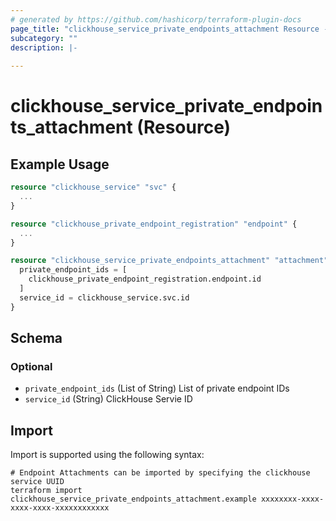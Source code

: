 ```yaml
---
# generated by https://github.com/hashicorp/terraform-plugin-docs
page_title: "clickhouse_service_private_endpoints_attachment Resource - clickhouse"
subcategory: ""
description: |-
  
---
```


# clickhouse_service_private_endpoints_attachment (Resource)



## Example Usage

```terraform
resource "clickhouse_service" "svc" {
  ...
}

resource "clickhouse_private_endpoint_registration" "endpoint" {
  ...
}

resource "clickhouse_service_private_endpoints_attachment" "attachment" {
  private_endpoint_ids = [
    clickhouse_private_endpoint_registration.endpoint.id
  ]
  service_id = clickhouse_service.svc.id
}
```

<!-- schema generated by tfplugindocs -->
## Schema

### Optional

- `private_endpoint_ids` (List of String) List of private endpoint IDs
- `service_id` (String) ClickHouse Servie ID

## Import

Import is supported using the following syntax:

```shell
# Endpoint Attachments can be imported by specifying the clickhouse service UUID
terraform import clickhouse_service_private_endpoints_attachment.example xxxxxxxx-xxxx-xxxx-xxxx-xxxxxxxxxxxx
```
